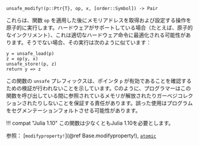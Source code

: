 ```
unsafe_modify!(p::Ptr{T}, op, x, [order::Symbol]) -> Pair
```

これらは、関数 `op` を適用した後にメモリアドレスを取得および設定する操作を原子的に実行します。ハードウェアがサポートしている場合（たとえば、原子的なインクリメント）、これは適切なハードウェア命令に最適化される可能性があります。そうでない場合、その実行は次のように似ています：

```
y = unsafe_load(p)
z = op(y, x)
unsafe_store!(p, z)
return y => z
```

この関数の `unsafe` プレフィックスは、ポインタ `p` が有効であることを確認するための検証が行われないことを示しています。Cのように、プログラマーはこの関数を呼び出している間に参照されているメモリが解放されたりガーベジコレクションされたりしないことを保証する責任があります。誤った使用はプログラムをセグメンテーションフォルトさせる可能性があります。

!!! compat "Julia 1.10"
    この関数は少なくともJulia 1.10を必要とします。


参照： [`modifyproperty!`](@ref Base.modifyproperty!), [`atomic`](@ref)
